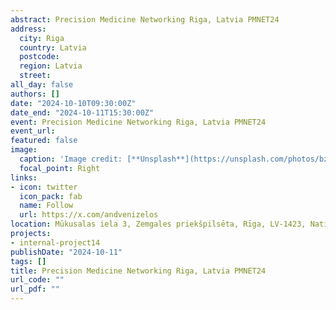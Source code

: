```yaml
---
abstract: Precision Medicine Networking Riga, Latvia PMNET24
address:
  city: Riga
  country: Latvia
  postcode: 
  region: Latvia
  street: 
all_day: false
authors: []
date: "2024-10-10T09:30:00Z"
date_end: "2024-10-11T15:30:00Z"
event: Precision Medicine Networking Riga, Latvia PMNET24
event_url:
featured: false
image:
  caption: 'Image credit: [**Unsplash**](https://unsplash.com/photos/bzdhc5b3Bxs)'
  focal_point: Right
links:
- icon: twitter
  icon_pack: fab
  name: Follow
  url: https://x.com/andvenizelos
location: Mūkusalas iela 3, Zemgales priekšpilsēta, Rīga, LV-1423, National Library of Latvia
projects:
- internal-project14
publishDate: "2024-10-11"
tags: []
title: Precision Medicine Networking Riga, Latvia PMNET24
url_code: ""
url_pdf: ""
---
```


